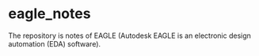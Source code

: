# eagle_notes
The repository is notes of EAGLE (Autodesk EAGLE is an electronic design automation (EDA) software).
